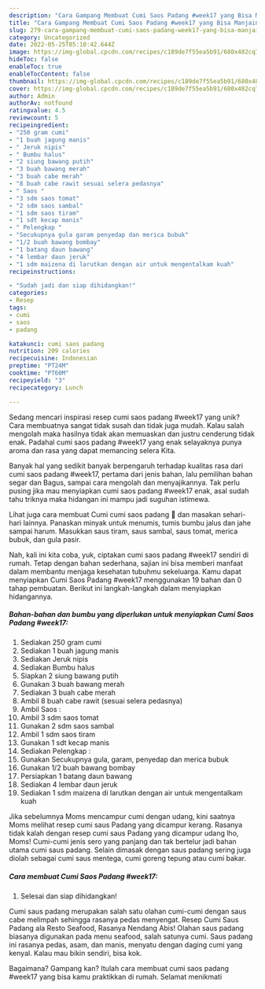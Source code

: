 ```yaml
---
description: "Cara Gampang Membuat Cumi Saos Padang #week17 yang Bisa Manjain Lidah"
title: "Cara Gampang Membuat Cumi Saos Padang #week17 yang Bisa Manjain Lidah"
slug: 279-cara-gampang-membuat-cumi-saos-padang-week17-yang-bisa-manjain-lidah
category: Uncategorized
date: 2022-05-25T05:10:42.644Z
image: https://img-global.cpcdn.com/recipes/c189de7f55ea5b91/680x482cq70/cumi-saos-padang-week17-foto-resep-utama.jpg
hideToc: false
enableToc: true
enableTocContent: false
thumbnail: https://img-global.cpcdn.com/recipes/c189de7f55ea5b91/680x482cq70/cumi-saos-padang-week17-foto-resep-utama.jpg
cover: https://img-global.cpcdn.com/recipes/c189de7f55ea5b91/680x482cq70/cumi-saos-padang-week17-foto-resep-utama.jpg
author: Admin
authorAv: notfound
ratingvalue: 4.5
reviewcount: 5
recipeingredient:
- "250 gram cumi"
- "1 buah jagung manis"
- " Jeruk nipis"
- " Bumbu halus"
- "2 siung bawang putih"
- "3 buah bawang merah"
- "3 buah cabe merah"
- "8 buah cabe rawit sesuai selera pedasnya"
- " Saos "
- "3 sdm saos tomat"
- "2 sdm saos sambal"
- "1 sdm saos tiram"
- "1 sdt kecap manis"
- " Pelengkap "
- "Secukupnya gula garam penyedap dan merica bubuk"
- "1/2 buah bawang bombay"
- "1 batang daun bawang"
- "4 lembar daun jeruk"
- "1 sdm maizena di larutkan dengan air untuk mengentalkam kuah"
recipeinstructions:

- "Sudah jadi dan siap dihidangkan!"
categories:
- Resep
tags:
- cumi
- saos
- padang

katakunci: cumi saos padang 
nutrition: 209 calories
recipecuisine: Indonesian
preptime: "PT24M"
cooktime: "PT60M"
recipeyield: "3"
recipecategory: Lunch

---
```





Sedang mencari inspirasi resep cumi saos padang #week17 yang unik? Cara membuatnya sangat tidak susah dan tidak juga mudah. Kalau salah mengolah maka hasilnya tidak akan memuaskan dan justru cenderung tidak enak. Padahal cumi saos padang #week17 yang enak selayaknya punya aroma dan rasa yang dapat memancing selera Kita.





Banyak hal yang sedikit banyak berpengaruh terhadap kualitas rasa dari cumi saos padang #week17, pertama dari jenis bahan, lalu pemilihan bahan segar dan Bagus, sampai cara mengolah dan menyajikannya. Tak perlu pusing jika mau menyiapkan cumi saos padang #week17 enak,      asal sudah tahu triknya maka hidangan ini mampu jadi suguhan istimewa.














Lihat juga cara membuat Cumi cumi saos padang 🦑 dan masakan sehari-hari lainnya. Panaskan minyak untuk menumis, tumis bumbu jalus dan jahe sampai harum. Masukkan saus tiram, saus sambal, saus tomat, merica bubuk, dan gula pasir.






Nah, kali ini kita coba, yuk, ciptakan cumi saos padang #week17 sendiri di rumah. Tetap dengan bahan sederhana, sajian ini bisa memberi manfaat dalam membantu menjaga kesehatan tubuhmu sekeluarga. Kamu dapat menyiapkan Cumi Saos Padang #week17 menggunakan 19 bahan dan 0 tahap pembuatan. Berikut ini langkah-langkah dalam menyiapkan hidangannya.

<!--inarticleads1-->

##### Bahan-bahan dan bumbu yang diperlukan untuk menyiapkan Cumi Saos Padang #week17:

1. Sediakan 250 gram cumi
1. Sediakan 1 buah jagung manis
1. Sediakan  Jeruk nipis
1. Sediakan  Bumbu halus
1. Siapkan 2 siung bawang putih
1. Gunakan 3 buah bawang merah
1. Sediakan 3 buah cabe merah
1. Ambil 8 buah cabe rawit (sesuai selera pedasnya)
1. Ambil  Saos :
1. Ambil 3 sdm saos tomat
1. Gunakan 2 sdm saos sambal
1. Ambil 1 sdm saos tiram
1. Gunakan 1 sdt kecap manis
1. Sediakan  Pelengkap :
1. Gunakan Secukupnya gula, garam, penyedap dan merica bubuk
1. Gunakan 1/2 buah bawang bombay
1. Persiapkan 1 batang daun bawang
1. Sediakan 4 lembar daun jeruk
1. Sediakan 1 sdm maizena di larutkan dengan air untuk mengentalkam kuah


Jika sebelumnya Moms mencampur cumi dengan udang, kini saatnya Moms melihat resep cumi saus Padang yang dicampur kerang. Rasanya tidak kalah dengan resep cumi saus Padang yang dicampur udang lho, Moms! Cumi-cumi jenis sero yang panjang dan tak bertelur jadi bahan utama cumi saus padang. Selain dimasak dengan saus padang sering juga diolah sebagai cumi saus mentega, cumi goreng tepung atau cumi bakar. 

<!--inarticleads2-->

##### Cara membuat Cumi Saos Padang #week17:


1. Selesai dan siap dihidangkan!

Cumi saus padang merupakan salah satu olahan cumi-cumi dengan saus cabe melimpah sehingga rasanya pedas menyengat. Resep Cumi Saus Padang ala Resto Seafood, Rasanya Nendang Abis! Olahan saus padang biasanya digunakan pada menu seafood, salah satunya cumi. Saus padang ini rasanya pedas, asam, dan manis, menyatu dengan daging cumi yang kenyal. Kalau mau bikin sendiri, bisa kok. 

Bagaimana? Gampang kan? Itulah cara membuat cumi saos padang #week17 yang bisa kamu praktikkan di rumah. Selamat menikmati
